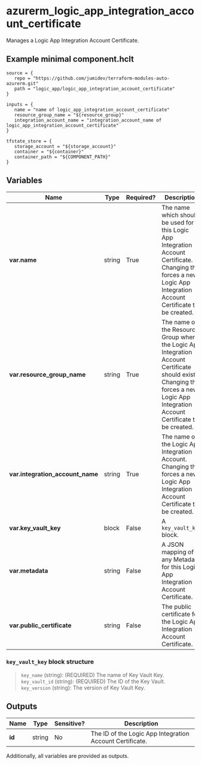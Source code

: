 # azurerm_logic_app_integration_account_certificate

Manages a Logic App Integration Account Certificate.

## Example minimal component.hclt

```hcl
source = {
   repo = "https://github.com/jumidev/terraform-modules-auto-azurerm.git" 
   path = "logic_app/logic_app_integration_account_certificate" 
}

inputs = {
   name = "name of logic_app_integration_account_certificate" 
   resource_group_name = "${resource_group}" 
   integration_account_name = "integration_account_name of logic_app_integration_account_certificate" 
}

tfstate_store = {
   storage_account = "${storage_account}" 
   container = "${container}" 
   container_path = "${COMPONENT_PATH}" 
}

```

## Variables

| Name | Type | Required? |  Description |
| ---- | ---- | --------- |  ----------- |
| **var.name** | string | True | The name which should be used for this Logic App Integration Account Certificate. Changing this forces a new Logic App Integration Account Certificate to be created. | 
| **var.resource_group_name** | string | True | The name of the Resource Group where the Logic App Integration Account Certificate should exist. Changing this forces a new Logic App Integration Account Certificate to be created. | 
| **var.integration_account_name** | string | True | The name of the Logic App Integration Account. Changing this forces a new Logic App Integration Account Certificate to be created. | 
| **var.key_vault_key** | block | False | A `key_vault_key` block. | 
| **var.metadata** | string | False | A JSON mapping of any Metadata for this Logic App Integration Account Certificate. | 
| **var.public_certificate** | string | False | The public certificate for the Logic App Integration Account Certificate. | 

### `key_vault_key` block structure

>`key_name` (string): (REQUIRED) The name of Key Vault Key.
>`key_vault_id` (string): (REQUIRED) The ID of the Key Vault.
>`key_version` (string): The version of Key Vault Key.



## Outputs

| Name | Type | Sensitive? | Description |
| ---- | ---- | --------- | --------- |
| **id** | string | No  | The ID of the Logic App Integration Account Certificate. | 

Additionally, all variables are provided as outputs.
